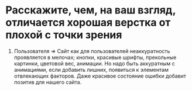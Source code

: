 # Расскажите, чем, на ваш взгляд, отличается хорошая верстка от плохой с точки зрения
1. Пользователя => Сайт как для пользователей неаккуратность проявляется в мелочах; кнопки, красивые шрифты, прекольные картинки, цветовой вес, анимации. Но надо быть аккуратным с анимациями, если добавить лишних, появиться к элементам отвлекающих факторов. Даже красивое состояние ошибки добавит позитив для нашего сайта.
